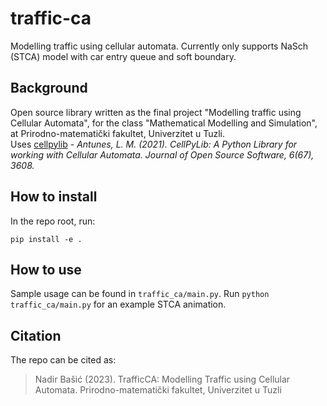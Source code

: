 # traffic-ca
Modelling traffic using cellular automata. Currently only supports NaSch (STCA) model with car entry queue and soft boundary.
## Background
Open source library written as the final project "Modelling traffic using Cellular Automata", for the class "Mathematical Modelling and Simulation", at Prirodno-matematički fakultet, Univerzitet u Tuzli.\
Uses [cellpylib](https://github.com/lantunes/cellpylib) -  *Antunes, L. M. (2021). CellPyLib: A Python Library for working with Cellular Automata. Journal of Open Source Software, 6(67), 3608.*
## How to install
In the repo root, run:
```
pip install -e .
``` 
## How to use
Sample usage can be found in `traffic_ca/main.py`. Run `python traffic_ca/main.py` for an example STCA animation.
## Citation
The repo can be cited as:
> Nadir Bašić (2023). TrafficCA: Modelling Traffic using Cellular Automata. Prirodno-matematički fakultet, Univerzitet u Tuzli


